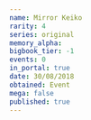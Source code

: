 ```yaml
---
name: Mirror Keiko
rarity: 4
series: original
memory_alpha:
bigbook_tier: -1
events: 0
in_portal: true
date: 30/08/2018
obtained: Event
mega: false
published: true
---
```



